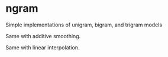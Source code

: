 # ngram
Simple implementations of unigram, bigram, and trigram models

Same with additive smoothing.

Same with linear interpolation.
